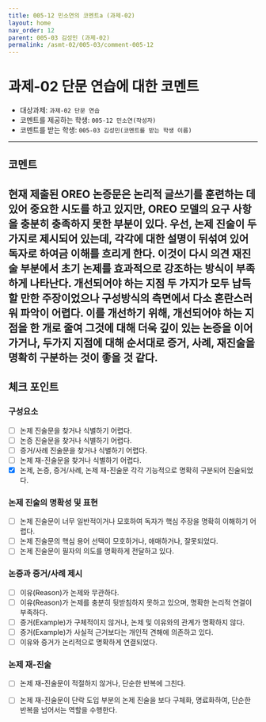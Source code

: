 ```yaml
---
title: 005-12 민소연의 코멘트a (과제-02) 
layout: home
nav_order: 12
parent: 005-03 김성민 (과제-02)
permalink: /asmt-02/005-03/comment-005-12
---
```


# 과제-02 단문 연습에 대한 코멘트

- 대상과제: `과제-02 단문 연습`
- 코멘트를 제공하는 학생: `005-12 민소연(작성자)` 
- 코멘트를 받는 학생: `005-03 김성민(코멘트를 받는 학생 이름)` 
---

## 코멘트

현재 제출된 OREO 논증문은 논리적 글쓰기를 훈련하는 데 있어 중요한 시도를 하고 있지만, OREO 모델의 요구 사항을 충분히 충족하지 못한 부분이 있다. 우선, 논제 진술이 두가지로 제시되어 있는데, 각각에 대한 설명이 뒤섞여 있어 독자로 하여금 이해를 흐리게 한다. 이것이 다시 의견 재진술 부분에서 초기 논제를 효과적으로 강조하는 방식이 부족하게 나타난다. 개선되어야 하는 지점 두 가지가 모두 납득할 만한 주장이었으나 구성방식의 측면에서 다소 혼란스러워 파악이 어렵다. 이를 개선하기 위해, 개선되어야 하는 지점을 한 개로 줄여 그것에 대해 더욱 깊이 있는 논증을 이어가거나, 두가지 지점에 대해 순서대로 증거, 사례, 재진술을 명확히 구분하는 것이 좋을 것 같다. 
---

## 체크 포인트

### **구성요소**
- [ ] 논제 진술문을 찾거나 식별하기 어렵다.
- [ ] 논증 진술문을 찾거나 식별하기 어렵다.
- [ ] 증거/사례 진술문을 찾거나 식별하기 어렵다.
- [ ] 논제 재-진술문을 찾거나 식별하기 어렵다.
- [x] 논제, 논증, 증거/사례, 논제 재-진술문 각각 기능적으로 명확히 구분되어 진술되었다.

### **논제 진술의 명확성 및 표현**  
- [ ] 논제 진술문이 너무 일반적이거나 모호하여 독자가 핵심 주장을 명확히 이해하기 어렵다.  
- [ ] 논제 진술문의 핵심 용어 선택이 모호하거나, 애매하거나, 잘못되었다.  
- [ ] 논제 진술문이 필자의 의도를 명확하게 전달하고 있다.  

### **논증과 증거/사례 제시**  
- [ ] 이유(Reason)가 논제와 무관하다.
- [ ] 이유(Reason)가 논제를 충분히 뒷받침하지 못하고 있으며, 명확한 논리적 연결이 부족하다.  
- [ ] 증거(Example)가 구체적이지 않거나, 논제 및 이유와의 관계가 명확하지 않다. 
- [ ] 증거(Example)가 사실적 근거보다는 개인적 견해에 의존하고 있다.  
- [ ] 이유와 증거가 논리적으로 명확하게 연결되었다.  

### **논제 재-진술**  
- [ ] 논제 재-진술문이 적절하지 않거나, 단순한 반복에 그친다.   
- [ ] 논제 재-진술문이 단락 도입 부분의 논제 진술을 보다 구체화, 명료화하여, 단순한 반복을 넘어서는 역할을 수행한다.  


